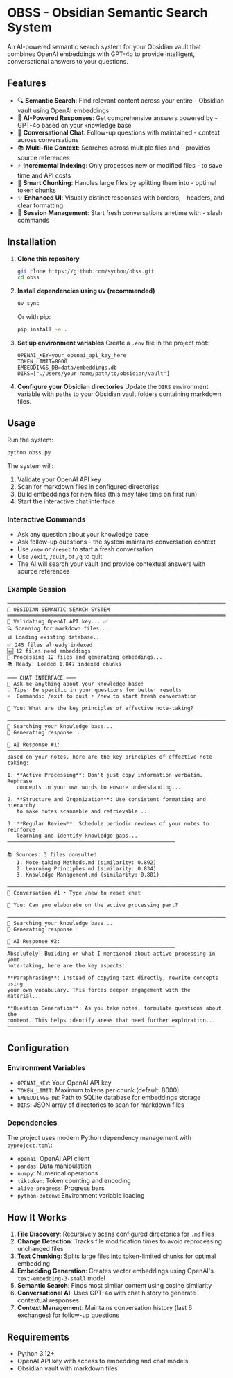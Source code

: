 # OBSS - Obsidian Semantic Search System

An AI-powered semantic search system for your Obsidian vault that combines OpenAI embeddings with GPT-4o to provide intelligent, conversational answers to your questions.

## Features

- 🔍 **Semantic Search**: Find relevant content across your entire - Obsidian vault using OpenAI embeddings
- 🤖 **AI-Powered Responses**: Get comprehensive answers powered by - GPT-4o based on your knowledge base
- 💬 **Conversational Chat**: Follow-up questions with maintained - context across conversations
- 📚 **Multi-file Context**: Searches across multiple files and - provides source references
- ⚡ **Incremental Indexing**: Only processes new or modified files - to save time and API costs
- 🎯 **Smart Chunking**: Handles large files by splitting them into - optimal token chunks
- ✨ **Enhanced UI**: Visually distinct responses with borders, - headers, and clear formatting
- 🔄 **Session Management**: Start fresh conversations anytime with - slash commands

## Installation

1. **Clone this repository**
   ```bash
   git clone https://github.com/sychou/obss.git
   cd obss
   ```

2. **Install dependencies using uv (recommended)**
   ```bash
   uv sync
   ```
   
   Or with pip:
   ```bash
   pip install -e .
   ```

3. **Set up environment variables**
   Create a `.env` file in the project root:
   ```env
   OPENAI_KEY=your_openai_api_key_here
   TOKEN_LIMIT=8000
   EMBEDDINGS_DB=data/embeddings.db
   DIRS=["./Users/your-name/path/to/obsidian/vault"]
   ```

4. **Configure your Obsidian directories**
   Update the `DIRS` environment variable with paths to your Obsidian vault folders containing markdown files.

## Usage

Run the system:
```bash
python obss.py
```

The system will:
1. Validate your OpenAI API key
2. Scan for markdown files in configured directories
3. Build embeddings for new files (this may take time on first run)
4. Start the interactive chat interface

### Interactive Commands

- Ask any question about your knowledge base
- Ask follow-up questions - the system maintains conversation context
- Use `/new` or `/reset` to start a fresh conversation
- Use `/exit`, `/quit`, or `/q` to quit
- The AI will search your vault and provide contextual answers with source references

### Example Session

```
════════════════════════════════════════════════════════════════════════════════
🤖 OBSIDIAN SEMANTIC SEARCH SYSTEM
════════════════════════════════════════════════════════════════════════════════
🔑 Validating OpenAI API key... ✅
🔍 Scanning for markdown files...
📊 Loading existing database...
✅ 245 files already indexed
🆕 12 files need embeddings
🚀 Processing 12 files and generating embeddings...
📚 Ready! Loaded 1,847 indexed chunks

═══ CHAT INTERFACE ═══
🎯 Ask me anything about your knowledge base!
💡 Tips: Be specific in your questions for better results
⌨️  Commands: /exit to quit • /new to start fresh conversation

💬 You: What are the key principles of effective note-taking?

────────────────────────────────────────────────────────────────────────────────
🔎 Searching your knowledge base...
🤖 Generating response ⠠

🤖 AI Response #1:
──────────────────────────────────────────────────────
Based on your notes, here are the key principles of effective note-taking:

1. **Active Processing**: Don't just copy information verbatim. Rephrase 
   concepts in your own words to ensure understanding...

2. **Structure and Organization**: Use consistent formatting and hierarchy 
   to make notes scannable and retrievable...

3. **Regular Review**: Schedule periodic reviews of your notes to reinforce 
   learning and identify knowledge gaps...
──────────────────────────────────────────────────────

📚 Sources: 3 files consulted
   1. Note-taking Methods.md (similarity: 0.892)
   2. Learning Principles.md (similarity: 0.834)
   3. Knowledge Management.md (similarity: 0.801)

────────────────────────────────────────────────────────────────────────────────
💭 Conversation #1 • Type /new to reset chat

💬 You: Can you elaborate on the active processing part?

────────────────────────────────────────────────────────────────────────────────
🔎 Searching your knowledge base...
🤖 Generating response ⠂

🤖 AI Response #2:
──────────────────────────────────────────────────────
Absolutely! Building on what I mentioned about active processing in your 
note-taking, here are the key aspects:

**Paraphrasing**: Instead of copying text directly, rewrite concepts using 
your own vocabulary. This forces deeper engagement with the material...

**Question Generation**: As you take notes, formulate questions about the 
content. This helps identify areas that need further exploration...
──────────────────────────────────────────────────────
```

## Configuration

### Environment Variables

- `OPENAI_KEY`: Your OpenAI API key
- `TOKEN_LIMIT`: Maximum tokens per chunk (default: 8000)
- `EMBEDDINGS_DB`: Path to SQLite database for embeddings storage
- `DIRS`: JSON array of directories to scan for markdown files

### Dependencies

The project uses modern Python dependency management with `pyproject.toml`:

- `openai`: OpenAI API client
- `pandas`: Data manipulation
- `numpy`: Numerical operations
- `tiktoken`: Token counting and encoding
- `alive-progress`: Progress bars
- `python-dotenv`: Environment variable loading

## How It Works

1. **File Discovery**: Recursively scans configured directories for `.md` files
2. **Change Detection**: Tracks file modification times to avoid reprocessing unchanged files
3. **Text Chunking**: Splits large files into token-limited chunks for optimal embedding
4. **Embedding Generation**: Creates vector embeddings using OpenAI's `text-embedding-3-small` model
5. **Semantic Search**: Finds most similar content using cosine similarity
6. **Conversational AI**: Uses GPT-4o with chat history to generate contextual responses
7. **Context Management**: Maintains conversation history (last 6 exchanges) for follow-up questions

## Requirements

- Python 3.12+
- OpenAI API key with access to embedding and chat models
- Obsidian vault with markdown files


